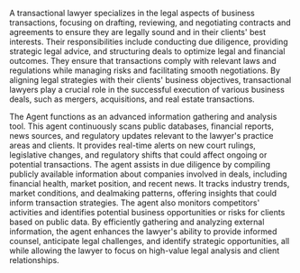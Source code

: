 A transactional lawyer specializes in the legal aspects of business transactions, focusing on drafting, reviewing, and negotiating contracts and agreements to ensure they are legally sound and in their clients' best interests. Their responsibilities include conducting due diligence, providing strategic legal advice, and structuring deals to optimize legal and financial outcomes. They ensure that transactions comply with relevant laws and regulations while managing risks and facilitating smooth negotiations. By aligning legal strategies with their clients' business objectives, transactional lawyers play a crucial role in the successful execution of various business deals, such as mergers, acquisitions, and real estate transactions.

The Agent functions as an advanced information gathering and analysis tool. This agent continuously scans public databases, financial reports, news sources, and regulatory updates relevant to the lawyer's practice areas and clients. It provides real-time alerts on new court rulings, legislative changes, and regulatory shifts that could affect ongoing or potential transactions. The agent assists in due diligence by compiling publicly available information about companies involved in deals, including financial health, market position, and recent news. It tracks industry trends, market conditions, and dealmaking patterns, offering insights that could inform transaction strategies. The agent also monitors competitors' activities and identifies potential business opportunities or risks for clients based on public data. By efficiently gathering and analyzing external information, the agent enhances the lawyer's ability to provide informed counsel, anticipate legal challenges, and identify strategic opportunities, all while allowing the lawyer to focus on high-value legal analysis and client relationships.
